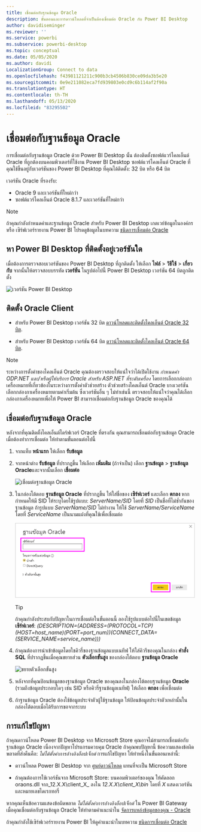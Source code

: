```yaml
---
title: เชื่อมต่อกับฐานข้อมูล Oracle
description: ขั้นตอนและการดาวน์โหลดที่จำเป็นต้องเชื่อมต่อ Oracle กับ Power BI Desktop
author: davidiseminger
ms.reviewer: ''
ms.service: powerbi
ms.subservice: powerbi-desktop
ms.topic: conceptual
ms.date: 05/05/2020
ms.author: davidi
LocalizationGroup: Connect to data
ms.openlocfilehash: f43981121211c900b3cb4506b830ce09da3b5e20
ms.sourcegitcommit: 0e9e211082eca7fd939803e0cd9c6b114af2f90a
ms.translationtype: HT
ms.contentlocale: th-TH
ms.lasthandoff: 05/13/2020
ms.locfileid: "83295502"
---
```

# <a name="connect-to-an-oracle-database"></a>เชื่อมต่อกับฐานข้อมูล Oracle
การเชื่อมต่อกับฐานข้อมูล Oracle ด้วย Power BI Desktop นั้น ต้องติดตั้งซอฟต์แวร์ไคลเอ็นต์ Oracle ที่ถูกต้องบนคอมพิวเตอร์ที่ใช้งาน Power BI Desktop ซอฟต์แวร์ไคลเอ็นต์ Oracle ที่คุณใช้ขึ้นอยู่กับเวอร์ชันของ Power BI Desktop ที่คุณได้ติดตั้ง: 32 บิต หรือ 64 บิต

เวอร์ชัน Oracle ที่รองรับ: 
- Oracle 9 และเวอร์ชันที่ใหม่กว่า
- ซอฟต์แวร์ไคลเอ็นต์ Oracle 8.1.7 และเวอร์ชันที่ใหม่กว่า

> [!NOTE]
> ถ้าคุณกำลังกำหนดค่าและฐานข้อมูล Oracle สำหรับ Power BI Desktop เกตเวย์ข้อมูลในองค์กร หรือ เซิร์ฟเวอร์รายงาน Power BI โปรดดูข้อมูลในบทความ [ชนิดการเชื่อมต่อ Oracle](https://docs.microsoft.com/sql/reporting-services/report-data/oracle-connection-type-ssrs?view=sql-server-ver15) 


## <a name="determining-which-version-of-power-bi-desktop-is-installed"></a>หา Power BI Desktop ที่ติดตั้งอยู่เวอร์ชันใด
เมื่อต้องการตรวจสอบเวอร์ชันของ Power BI Desktop ที่ถูกติดตั้ง ให้เลือก **ไฟล์** > **วิธีใช้** > **เกี่ยวกับ** จากนั้นให้ตรวจสอบบรรทัด **เวอร์ชัน** ในรูปต่อไปนี้ Power BI Desktop เวอร์ชัน 64 บิตถูกติดตั้ง

![เวอร์ชัน Power BI Desktop](media/desktop-connect-oracle-database/connect-oracle-database_1.png)

## <a name="installing-the-oracle-client"></a>ติดตั้ง Oracle Client
- สำหรับ Power BI Desktop เวอร์ชัน 32 บิต [ดาวน์โหลดและติดตั้งไคลเอ็นต์ Oracle 32 บิต](https://www.oracle.com/technetwork/topics/dotnet/utilsoft-086879.html).

- สำหรับ Power BI Desktop เวอร์ชัน 64 บิต [ดาวน์โหลดและติดตั้งไคลเอ็นต์ Oracle 64 บิต](https://www.oracle.com/database/technologies/odac-downloads.html).

> [!NOTE]
> ระหว่างการตั้งค่าของไคลเอ็นต์ Oracle คุณต้องตรวจสอบให้แน่ใจว่าได้เปิดใช้งาน *กำหนดค่า ODP.NET และ/หรือผู้ให้บริการ Oracle สำหรับ ASP.NET ที่ระดับเครื่อง* โดยการเลือกกล่องกาเครื่องหมายที่เกี่ยวข้องในระหว่างการตั้งค่าตัวช่วยสร้าง ตัวช่วยสร้างไคลเอ็นต์ Oracle บางเวอร์ชันเลือกกล่องกาเครื่องหมายตามค่าเริ่มต้น ซึ่งเวอร์ชันอื่น ๆ ไม่ทำเช่นนี้ ตรวจสอบให้แน่ใจว่าคุณได้เลือกกล่องกาเครื่องหมายเพื่อให้ Power BI สามารถเชื่อมต่อกับฐานข้อมูล Oracle ของคุณได้

## <a name="connect-to-an-oracle-database"></a>เชื่อมต่อกับฐานข้อมูล Oracle
หลังจากที่คุณติดตั้งไคลเอ็นต์ไดร์ฟเวอร์ Oracle ที่ตรงกัน คุณสามารถเชื่อมต่อกับฐานข้อมูล Oracle เมื่อต้องทำการเชื่อมต่อ ให้ทำตามขั้นตอนต่อไปนี้

1. จากแท็บ **หน้าแรก** ให้เลือก **รับข้อมูล** 

2. จากหน้าต่าง **รับข้อมูล** ที่ปรากฏขึ้น ให้เลือก **เพิ่มเติม** (ถ้าจำเป็น) เลือก **ฐานข้อมูล** > **ฐานข้อมูล Oracle**และจากนั้นเลือก **เชื่อมต่อ**
   
   ![เชื่อมต่อฐานข้อมูล Oracle](media/desktop-connect-oracle-database/connect-oracle-database_2.png)
2. ในกล่องโต้ตอบ **ฐานข้อมูล Oracle** ที่ปรากฏขึ้น ให้ใส่ชื่อของ **เซิร์ฟเวอร์** และเลือก **ตกลง** หากกำหนดให้มี SID ให้ระบุโดยใช้รูปแบบ: *ServerName/SID* โดยที่ *SID* เป็นชื่อที่ไม่ซ้ำกันของฐานข้อมูล ถ้ารูปแบบ *ServerName/SID* ไม่ทำงาน ให้ใช้ *ServerName/ServiceName* โดยที่ *ServiceName* เป็นนามแฝงที่คุณใช้เพื่อเชื่อมต่อ


   ![ใส่ชื่อเซิร์ฟเวอร์ Oracle](media/desktop-connect-oracle-database/connect-oracle-database_3.png)

   > [!TIP]
   > ถ้าคุณกำลังประสบกับปัญหาในการเชื่อมต่อในขั้นตอนนี้ ลองใช้รูปแบบต่อไปนี้ในเขตข้อมูล **เซิร์ฟเวอร์**: *(DESCRIPTION=(ADDRESS=(PROTOCOL=TCP)(HOST=host_name)(PORT=port_num))(CONNECT_DATA=(SERVICE_NAME=service_name)))*
   
3. ถ้าคุณต้องการนำเข้าข้อมูลโดยใชคิวรี่ของฐานข้อมูลแบบเนทีฟ ให้ใส่คิวรีของคุณในกล่อง **คำสั่ง SQL** ที่ปรากฏขึ้นเมื่อคุณขยายส่วน **ตัวเลือกขั้นสูง** ของกล่องโต้ตอบ **ฐานข้อมูล Oracle**
   
   ![ขยายตัวเลือกขั้นสูง](media/desktop-connect-oracle-database/connect-oracle-database_4.png)
4. หลังจากที่คุณป้อนข้อมูลของฐานข้อมูล Oracle ของคุณลงในกล่องโต้ตอบฐานข้อมูล **Oracle** (รวมถึงข้อมูลประกอบใดๆ เช่น SID หรือคิวรี่ฐานข้อมูลเนทีฟ) ให้เลือก **ตกลง** เพื่อเชื่อมต่อ
5. ถ้าฐานข้อมูล Oracle ต้องใช้ข้อมูลประจำตัวผู้ใช้ฐานข้อมูล ให้ป้อนข้อมูลประจำตัวเหล่านั้นในกล่องโต้ตอบเมื่อได้รับการขอจากระบบ


## <a name="troubleshooting"></a>การแก้ไขปัญหา

ถ้าคุณดาวน์โหลด Power BI Desktop จาก Microsoft Store คุณอาจไม่สามารถเชื่อมต่อกับฐานข้อมูล Oracle เนื่องจากปัญหาโปรแกรมควบคุม Oracle ถ้าคุณพบปัญหานี้ ข้อความแสดงข้อผิดพลาดที่ส่งคืนคือ: *ไม่ได้ตั้งค่าการอ้างอิงอ็อปเจ็กต์* การแก้ไขปัญหา ให้ทำหนึ่งในขั้นตอนเหล่านี้:

* ดาวน์โหลด Power BI Desktop จาก [ศูนย์ดาวน์โหลด](https://www.microsoft.com/download/details.aspx?id=58494) แทนที่จะเป็น Microsoft Store

* ถ้าคุณต้องการใช้เวอร์ชันจาก Microsoft Store: บนคอมพิวเตอร์ของคุณ ให้คัดลอก oraons.dll จาก_12.X.X\client_X_ ลงใน _12.X.X\client_X\bin_ โดยที่ _X_ แสดงเวอร์ชันและหมายเลขไดเรกทอรี่

หากคุณเห็นข้อความแสดงข้อผิดพลาด *ไม่ได้ตั้งค่าการอ้างอิงอ็อปเจ็กต์* ใน Power BI Gateway เมื่อคุณเชื่อมต่อกับฐานข้อมูล Oracle ให้ทำตามคำแนะนำใน [จัดการแหล่งข้อมูลของคุณ - Oracle](service-gateway-onprem-manage-oracle.md)

ถ้าคุณกำลังใช้เซิร์ฟเวอร์รายงาน Power BI ให้ดูคำแนะนำในบทความ [ชนิดการเชื่อมต่อ Oracle](https://docs.microsoft.com/sql/reporting-services/report-data/oracle-connection-type-ssrs?view=sql-server-ver15)
